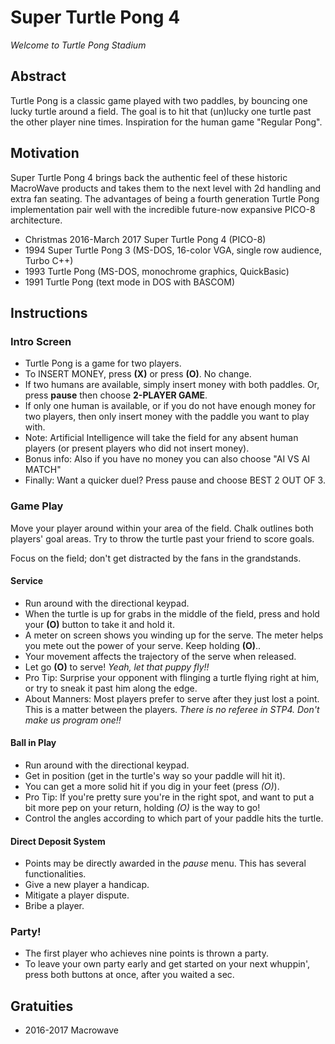# Super Turtle Pong 4

*Welcome to Turtle Pong Stadium*

## Abstract

Turtle Pong is a classic game played with two paddles, by bouncing one lucky turtle around a field. The goal is to hit that (un)lucky one turtle past the other player nine times. Inspiration for the human game "Regular Pong".

## Motivation

Super Turtle Pong 4 brings back the authentic feel of these historic MacroWave products and takes them to the next level with 2d handling and extra fan seating. The advantages of being a fourth generation Turtle Pong implementation pair well with the incredible future-now expansive PICO-8 architecture.
 * Christmas 2016-March 2017 Super Turtle Pong 4 (PICO-8)
 * 1994 Super Turtle Pong 3 (MS-DOS, 16-color VGA, single row audience, Turbo C++)
 * 1993 Turtle Pong (MS-DOS, monochrome graphics, QuickBasic)
 * 1991 Turtle Pong (text mode in DOS with BASCOM)

## Instructions

### Intro Screen
 * Turtle Pong is a game for two players.
 * To INSERT MONEY, press __(X)__ or press __(O)__. No change.
  * If two humans are available, simply insert money with both paddles. Or, press __pause__ then choose __2-PLAYER GAME__.
  * If only one human is available, or if you do not have enough money for two players, then only insert money with the paddle you want to play with.
 * Note: Artificial Intelligence will take the field for any absent human players (or present players who did not insert money).
 * Bonus info: Also if you have no money you can also choose "AI VS AI MATCH"
 * Finally: Want a quicker duel? Press pause and choose BEST 2 OUT OF 3.

### Game Play
Move your player around within your area of the field. Chalk outlines both players' goal areas. Try to throw the turtle past your friend to score goals.

Focus on the field; don't get distracted by the fans in the grandstands. 

#### Service
 * Run around with the directional keypad.
 * When the turtle is up for grabs in the middle of the field, press and hold your __(O)__ button to take it and hold it.
 * A meter on screen shows you winding up for the serve. The meter helps you mete out the power of your serve. Keep holding __(O)__..
 * Your movement affects the trajectory of the serve when released.
 * Let go __(O)__ to serve! _Yeah, let that puppy fly!!_
  * Pro Tip: Surprise your opponent with flinging a turtle flying right at him, or try to sneak it past him along the edge.
  * About Manners: Most players prefer to serve after they just lost a point. This is a matter between the players. _There is no referee in STP4. Don't make us program one!!_

#### Ball in Play
 * Run around with the directional keypad.
 * Get in position (get in the turtle's way so your paddle will hit it).
 * You can get a more solid hit if you dig in your feet (press _(O)_).
  * Pro Tip: If you're pretty sure you're in the right spot, and want to put a bit more pep on your return, holding _(O)_ is the way to go! 
 * Control the angles according to which part of your paddle hits the turtle.

#### Direct Deposit System
 * Points may be directly awarded in the _pause_ menu. This has several functionalities.
  * Give a new player a handicap.
  * Mitigate a player dispute.
  * Bribe a player.

### Party!
 * The first player who achieves nine points is thrown a party.
 * To leave your own party early and get started on your next whuppin', press both buttons at once, after you waited a sec.

## Gratuities
 * 2016-2017 Macrowave


